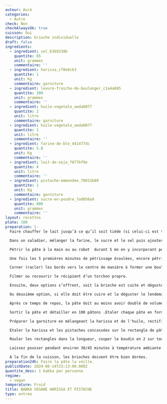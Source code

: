 ```yaml
---
auteur: Auré
categories:
  - Autre
check: Non
checkAlwaysOk: true
cuisson: Oui
description: brioche individuelle
draft: false
ingredients:
  - ingredient: sel_6369338b
    quantite: 65
    unit: grammes
    commentaire: ''
  - ingredient: harissa_cf0e8c63
    quantite: 1
    unit: Kg
    commentaire: garniture
  - ingredient: levure-fraiche-de-boulanger_c1a4a685
    quantite: 300
    unit: grammes
    commentaire: ''
  - ingredient: huile-vegetale_aeda0877
    quantite: 2
    unit: litre
    commentaire: garniture
  - ingredient: huile-vegetale_aeda0877
    quantite: 1
    unit: litre
    commentaire: ''
  - ingredient: farine-de-ble_441477dc
    quantite: 5.8
    unit: Kg
    commentaire: ''
  - ingredient: lait-de-soja_f077bf9e
    quantite: 4
    unit: litre
    commentaire: ''
  - ingredient: pistache-emmondee_78651b89
    quantite: 1
    unit: Kg
    commentaire: garniture
  - ingredient: sucre-en-poudre_7ad056a9
    quantite: 800
    unit: grammes
    commentaire: ''
layout: recettes
plate: 100
preparation: |-
  Faire chauffer le lait jusqu’à ce qu’il soit tiède (si celui-ci est trop chaud, il tuera la levure donc il est important qu’il soit juste légèrement tiède) et y délayer la levure, laisser ensuite reposer 10/15 mn.

  Dans un saladier, mélanger la farine, le sucre et le sel puis ajouter l’huile et mélanger de nouveau.

  Pétrir la pâte à la main ou au robot  durant 5 mn en y incorporant petit à petit le mélange lait+levure.

  Une fois les 5 premières minutes de pétrissage écoulées, encore pétrir 10 à 15 mn supplémentaires (à la fin du pétrissage la pâte est assez collante, c’est normal).

  Corner (racler) les bords vers le centre de manière à former une boule puis fariner la surface.

  Filmer ou recouvrir le récipient d’un torchon propre.

  Ensuite, deux options s’offrent, soit la brioche est cuite et dégustée le jour-même, dans ce cas, laisser pousser la pâte à température ambiante jusqu’à ce qu’elle double de volume (le temps de levé peut varier entre 1h30 et 3h selon la température ambiante, plus il fait chaud et plus la pâte lèvera rapidement).

  Ou deuxième option, si elle doit être cuire et la déguster le lendemain, la laisser lever toute la nuit au réfrigérateur 

  Après ce temps de repos, la pâte doit au moins avoir doublé de volume.

  Sortir la pâte et détailler en 100 pâtons .Etaler chaque pâte en forme de rectangle, longueur env. 20/25cm.

  Préparer la garniture en mélangeant la harissa et de l'huile, rectifier l'assaisonnement. Hacher les pistaches.

  Etaler la harissa et les pistaches concassées sur le rectangle de pâte.

  Rouler les rectangles dans la longueur, couper le boudin en 2 sur toute la longueur . Face coupée vers le haut, formez un X puis tressez chaque extrémité. Tourner ensuite la tresse vers l’extérieur en escargot .Déposer les babkas sur des plaques de four sur du papier cuisson.

  Laissez pousser pendant environ 30/45 minutes à température ambiante. Puis enfourner dans le four préchauffé à 160°C pendant 20/30 minutes.

  A la fin de la cuisson, les brioches doivent être bien dorées.
preparation24h: Faire la pâte la veille.
publishDate: 2024-06-14T23:13:00.000Z
quantite_desc: 1 babka par personne
regime:
  - vegan
temperature: Froid
title: BABKA VEGANE HARISSA ET PISTACHE
type: entree
---
```



